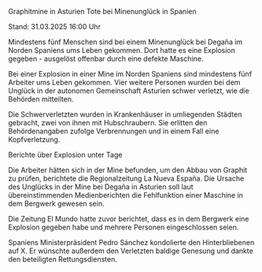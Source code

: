 
Graphitmine in Asturien
Tote bei Minenunglück in Spanien


Stand: 31.03.2025 16:00 Uhr


Mindestens fünf Menschen sind bei einem Minenunglück bei Degaña im Norden Spaniens ums Leben gekommen. Dort hatte es eine Explosion gegeben - ausgelöst offenbar durch eine defekte Maschine.



Bei einer Explosion in einer Mine im Norden Spaniens sind mindestens fünf Arbeiter ums Leben gekommen. Vier weitere Personen wurden bei dem Unglück in der autonomen Gemeinschaft Asturien schwer verletzt, wie die Behörden mitteilten.


Die Schwerverletzten wurden in Krankenhäuser in umliegenden Städten gebracht, zwei von ihnen mit Hubschraubern. Sie erlitten den Behördenangaben zufolge Verbrennungen und in einem Fall eine Kopfverletzung.

Berichte über Explosion unter Tage


Die Arbeiter hätten sich in der Mine befunden, um den Abbau von Graphit zu prüfen, berichtete die Regionalzeitung La Nueva España. Die Ursache des Unglücks in der Mine bei Degaña in Asturien soll laut übereinstimmenden Medienberichten die Fehlfunktion einer Maschine in dem Bergwerk gewesen sein.


Die Zeitung El Mundo hatte zuvor berichtet, dass es in dem Bergwerk eine Explosion gegeben habe und mehrere Personen eingeschlossen seien.


Spaniens Ministerpräsident Pedro Sánchez kondolierte den Hinterbliebenen auf X. Er wünschte außerdem den Verletzten baldige Genesung und dankte den beteiligten Rettungsdiensten.

